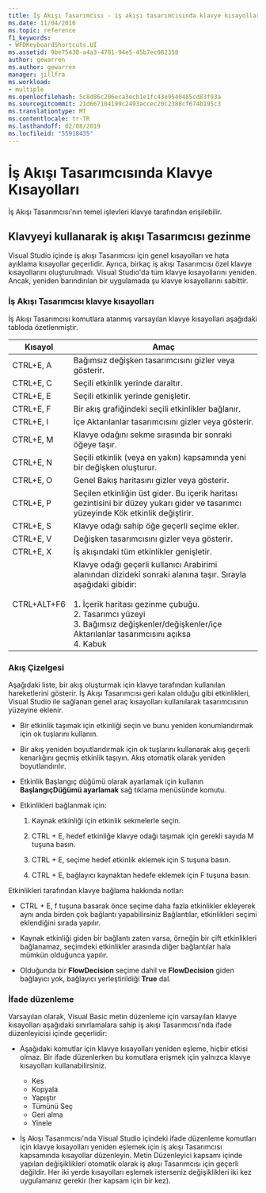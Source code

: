 ```yaml
---
title: İş Akışı Tasarımcısı - iş akışı tasarımcısında klavye kısayolları
ms.date: 11/04/2016
ms.topic: reference
f1_keywords:
- WFDKeyboardShortcuts.UI
ms.assetid: 9be75438-a4a3-4781-94e5-45b7ec082358
author: gewarren
ms.author: gewarren
manager: jillfra
ms.workload:
- multiple
ms.openlocfilehash: 5c8d86c206eca3ecb1e1fc43e9540485cd83f93a
ms.sourcegitcommit: 21d667104199c2493accec20c2388cf674b195c3
ms.translationtype: MT
ms.contentlocale: tr-TR
ms.lasthandoff: 02/08/2019
ms.locfileid: "55918435"
---
```

# <a name="keyboard-shortcuts-in-the-workflow-designer"></a>İş Akışı Tasarımcısında Klavye Kısayolları

İş Akışı Tasarımcısı'nın temel işlevleri klavye tarafından erişilebilir.

## <a name="navigating-the-workflow-designer-using-the-keyboard"></a>Klavyeyi kullanarak iş akışı Tasarımcısı gezinme

Visual Studio içinde iş akışı Tasarımcısı için genel kısayolları ve hata ayıklama kısayollar geçerlidir. Ayrıca, birkaç iş akışı Tasarımcısı özel klavye kısayollarını oluşturulmadı. Visual Studio'da tüm klavye kısayollarını yeniden. Ancak, yeniden barındırılan bir uygulamada şu klavye kısayollarını sabittir.

### <a name="workflow-designer-keyboard-shortcuts"></a>İş Akışı Tasarımcısı klavye kısayolları

İş Akışı Tasarımcısı komutlara atanmış varsayılan klavye kısayolları aşağıdaki tabloda özetlenmiştir.

|Kısayol|Amaç|
|-|-------------|
|CTRL+E, A|Bağımsız değişken tasarımcısını gizler veya gösterir.|
|CTRL+E, C|Seçili etkinlik yerinde daraltır.|
|CTRL+E, E|Seçili etkinlik yerinde genişletir.|
|CTRL+E, F|Bir akış grafiğindeki seçili etkinlikler bağlanır.|
|CTRL+E, I|İçe Aktarılanlar tasarımcısını gizler veya gösterir.|
|CTRL+E, M|Klavye odağını sekme sırasında bir sonraki öğeye taşır.|
|CTRL+E, N|Seçili etkinlik (veya en yakın) kapsamında yeni bir değişken oluşturur.|
|CTRL+E, O|Genel Bakış haritasını gizler veya gösterir.|
|CTRL+E, P|Seçilen etkinliğin üst gider. Bu içerik haritası gezintisini bir düzey yukarı gider ve tasarımcı yüzeyinde Kök etkinlik değiştirir.|
|CTRL+E, S|Klavye odağı sahip öğe geçerli seçime ekler.|
|CTRL+E, V|Değişken tasarımcısını gizler veya gösterir.|
|CTRL+E, X|İş akışındaki tüm etkinlikler genişletir.|
|CTRL+ALT+F6|Klavye odağı geçerli kullanıcı Arabirimi alanından dizideki sonraki alanına taşır. Sırayla aşağıdaki gibidir:<br /><br /> 1.  İçerik haritası gezinme çubuğu.<br />2.  Tasarımcı yüzeyi<br />3.  Bağımsız değişkenler/değişkenler/içe Aktarılanlar tasarımcısını açıksa<br />4.  Kabuk|

### <a name="flowchart"></a>Akış Çizelgesi

Aşağıdaki liste, bir akış oluşturmak için klavye tarafından kullanılan hareketlerini gösterir. İş Akışı Tasarımcısı geri kalan olduğu gibi etkinlikleri, Visual Studio ile sağlanan genel araç kısayolları kullanılarak tasarımcısının yüzeyine eklenir.

- Bir etkinlik taşımak için etkinliği seçin ve bunu yeniden konumlandırmak için ok tuşlarını kullanın.

- Bir akış yeniden boyutlandırmak için ok tuşlarını kullanarak akış geçerli kenarlığını geçmiş etkinlik taşıyın. Akış otomatik olarak yeniden boyutlandırılır.

- Etkinlik Başlangıç düğümü olarak ayarlamak için kullanın **BaşlangıçDüğümü ayarlamak** sağ tıklama menüsünde komutu.

- Etkinlikleri bağlanmak için:

    1.  Kaynak etkinliği için etkinlik sekmelerle seçin.

    2.  CTRL + E, hedef etkinliğe klavye odağı taşımak için gerekli sayıda M tuşuna basın.

    3.  CTRL + E, seçime hedef etkinlik eklemek için S tuşuna basın.

    4.  CTRL + E, bağlayıcı kaynaktan hedefe eklemek için F tuşuna basın.

Etkinlikleri tarafından klavye bağlama hakkında notlar:

- CTRL + E, f tuşuna basarak önce seçime daha fazla etkinlikler ekleyerek aynı anda birden çok bağlantı yapabilirsiniz Bağlantılar, etkinlikleri seçimi eklendiğini sırada yapılır.

- Kaynak etkinliği giden bir bağlantı zaten varsa, örneğin bir çift etkinlikleri bağlanamaz, seçimdeki etkinlikler arasında diğer bağlantılar hala mümkün olduğunca yapılır.

- Olduğunda bir **FlowDecision** seçime dahil ve **FlowDecision** giden bağlayıcı yok, bağlayıcı yerleştirildiği **True** dal.

### <a name="expression-editing"></a>İfade düzenleme

Varsayılan olarak, Visual Basic metin düzenleme için varsayılan klavye kısayolları aşağıdaki sınırlamalara sahip iş akışı Tasarımcısı'nda ifade düzenleyicisi içinde geçerlidir:

- Aşağıdaki komutlar için klavye kısayolları yeniden eşleme, hiçbir etkisi olmaz. Bir ifade düzenlerken bu komutlara erişmek için yalnızca klavye kısayolları kullanabilirsiniz.

   - Kes
   - Kopyala
   - Yapıştır
   - Tümünü Seç
   - Geri alma
   - Yinele

- İş Akışı Tasarımcısı'nda Visual Studio içindeki ifade düzenleme komutları için klavye kısayolları yeniden eşlemek için iş akışı Tasarımcısı kapsamında kısayollar düzenleyin. Metin Düzenleyici kapsamı içinde yapılan değişiklikleri otomatik olarak iş akışı Tasarımcısı için geçerli değildir. Her iki yerde kısayolları eşlemek isterseniz değişiklikleri iki kez uygulamanız gerekir (her kapsam için bir kez).